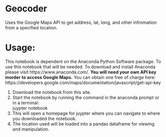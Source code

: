 # Geocoder
<p> Uses the Google Maps API to get address, lat, long, and other infromation from a specified location. </p>

# Usage:
<p> This notebook is dependent on the Anaconda Python Software package. To use this notebook that will be needed. To download and install Anaconda please visit https://www.anaconda.com/. <b>You will need your own API key inorder to access Google Maps.</b> You can obtain one free of charge here: https://developers.google.com/maps/documentation/javascript/get-api-key </p>

<ol>
  <li> Download the notebook from this site.</li>
  <li> Start the notebook by running the command in the anaconda prompt or in a terminal: </li>
   juypter notebook
  <li> This will open a homepage for juypter where you can navigate to where you downloaded the notebook. </li>
  <li> The location used will be loaded into a pandas dataframe for viewing and manipulation. </li> 
</ol>

